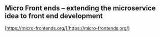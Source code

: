 ## Micro Front ends – extending the microservice idea to front end development
  
  [https://micro-frontends.org/](https://micro-frontends.org/)